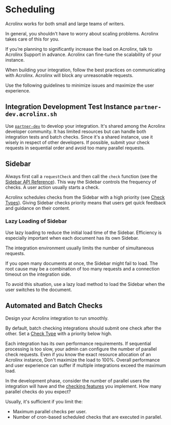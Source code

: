 # Scheduling

Acrolinx works for both small and large teams of writers.

In general, you shouldn't have to worry about scaling problems. Acrolinx takes care of this for you.

If you’re planning to significantly increase the load on Acrolinx, talk to Acrolinx Support in advance.
Acrolinx can fine-tune the scalability of your instance.

When building your integration, follow the best practices on communicating with Acrolinx.
Acrolinx will block any unreasonable requests.

Use the following guidelines to minimize issues and maximize the user experience.

## Integration Development Test Instance `partner-dev.acrolinx.sh`

Use [`partner-dev`](https://partner-dev.acrolinx.sh/) to develop your integration.
It's shared among the Acrolinx developer community.
It has limited resources but can handle both integration tests and batch checks.
Since it's a shared instance, use it wisely in respect of other developers.
If possible, submit your check requests in sequential order and avoid too many parallel requests.

## Sidebar

Always first call a `requestCheck` and then call the `check` function (see the [Sidebar API Reference](https://acrolinx.github.io/sidebar-interface/)).
This way the Sidebar controls the frequency of checks.
A user action usually starts a check.

Acrolinx schedules checks from the Sidebar with a high priority (see [Check Types](check-types.md)).
Giving Sidebar checks priority means that users get quick feedback and guidance on their content.

### Lazy Loading of Sidebar

Use lazy loading to reduce the initial load time of the Sidebar.
Efficiency is especially important when each document has its own Sidebar.

The integration environment usually limits the number of simultaneous requests.

If you open many documents at once, the Sidebar might fail to load.
The root cause may be a combination of too many requests and a connection timeout on the integration side.

To avoid this situation, use a lazy load method to load the Sidebar when the user switches to the document.

## Automated and Batch Checks

Design your Acrolinx integration to run smoothly.

By default, batch checking integrations should submit one check after the other.
Set a [Check Type](check-types.md) with a priority below high.

Each integration has its own performance requirements.
If sequential processing is too slow, your admin can configure the number of parallel check requests.
Even if you know the exact resource allocation of an Acrolinx instance, Don't maximize the load to 100%.
Overall performance and user experience can suffer if multiple integrations exceed the maximum load.

In the development phase, consider the number of parallel users the integration will have
and the [checking features](checking-features.md) you implement. How many parallel checks do you expect?

Usually, it's sufficient if you limit the:

* Maximum parallel checks per user.
* Number of cron-based scheduled checks that are executed in parallel.
